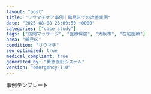 ```yaml
---
layout: "post"
title: "リウマチケア事例｜鶴見区での改善実例"
date: "2025-08-08 23:09:50 +0000"
categories: ["case_study"]
tags: ["訪問マッサージ", "医療保険", "大阪市", "在宅医療"]
area: "鶴見区"
condition: "リウマチ"
seo_optimized: true
medical_compliant: true
generated_by: "緊急復旧システム"
version: "emergency-1.0"
---
```


事例テンプレート
